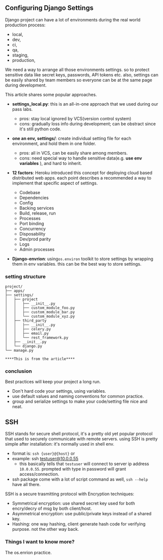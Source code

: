  ## Configuring Django Settings
 
Django project can have a lot of environments during the real world production process:
- local, 
- dev, 
- ci, 
- qa, 
- staging, 
- production, 

We need a way to arrange all those environments settings. so to protect sensitive data like secret keys, passwords, 
API tokens etc. also, settings can be easily shared by team members so everyone can be at the same page during development.

This article shares some popular approaches.

- **settings_local.py**: this is an all-in-one approach that we used during our pass labs.
    - pros: stay local ignored by VCS(version control system)
    - cons: gradually loss info during development; can be obstract since it's still python code.

- **one an env, settings/**: create individual setting file for each environment, and hold them in one folder.
   - pros: all in VCS, can be easily share among members.
   - cons: need special way to handle sensitive data(e.g. **use env variables** ), and hard to inherit.
- **12 factors**: Heroku introduced this concept for deploying cloud based distributed web apps. each point describes a
recommended a way to implement that specific aspect of settings.
  - Codebase
  - Dependencies
  - Config
  - Backing services
  - Build, release, run
  - Processes
  - Port binding
  - Concurrency
  - Disposability
  - Dev/prod parity
  - Logs
  - Admin processes
- **Django-envrion**: using```os.environ``` toolkit to store settings by wrapping them in env variables. this can be the best way
to store settings.

### setting structure

```angular2html
project/
├── apps/
├── settings/
│   ├── project
│   │   ├── __init__.py
│   │   ├── custom_module_foo.py
│   │   ├── custom_module_bar.py
│   │   └── custom_module_xyz.py
│   ├── third_party
│   │   ├── __init__.py
│   │   ├── celery.py
│   │   ├── email.py
│   │   └── rest_framework.py
│   ├── __init__.py
│   └── django.py
└── manage.py

****This is from the article****
```

### conclusion
Best practices will keep your project a long run.
- Don't hard code your settings, using variables.
- use default values and naming conventions for common practice.
- group and serialize settings to make your code/setting file nice and neat.



## SSH

SSH stands for secure shell protocol, it's a pretty old yet popular protocol that used to securely communicate with
remote servers. using SSH is pretty simple after installation: it's normally used in shell env.

- format is: ```ssh {user}@{host}``` or
- example: ssh testuser@10.0.0.55
  - this basically tells that ```testuser``` will connect to server ip address ```10.0.0.55```. prompted with 
type in password will grant access/connection.
- ssh package come with a lot of script command as well, ```ssh --help``` have all there.

SSH is a secure trasmitting protocol with Encryption techniques:

- Symmetrical encryption: use shared secret key used for both encry/decry of msg by both client/host.
- Asymmetrical encryption: use public/private keys instead of a shared key.
- Hashing: one way hashing, client generate hash code for verifying purpose. not the other way back.

### Things I want to know more?
The os.enrion practice.